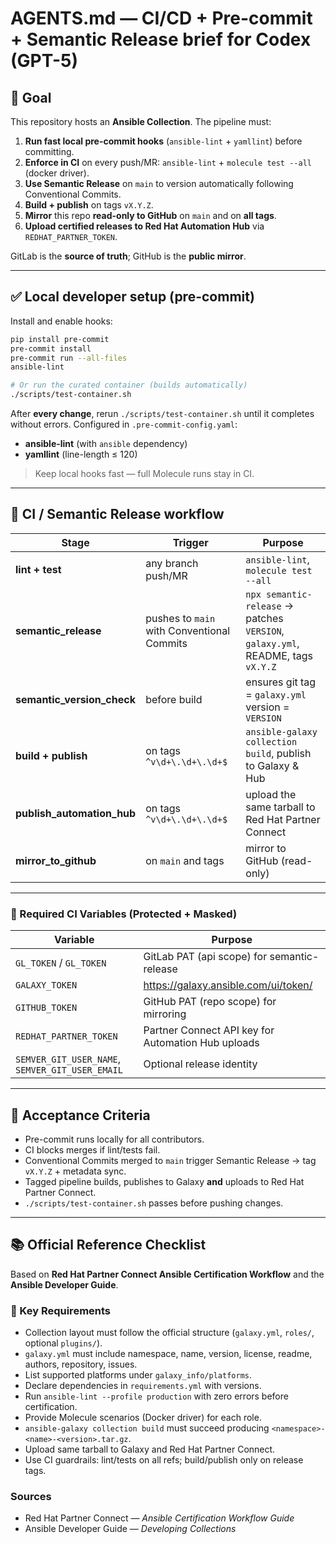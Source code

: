 # AGENTS.md — CI/CD + Pre-commit + Semantic Release brief for Codex (GPT-5)

## 🎯 Goal
This repository hosts an **Ansible Collection**.
The pipeline must:
1. **Run fast local pre-commit hooks** (`ansible-lint` + `yamllint`) before committing.
2. **Enforce in CI** on every push/MR: `ansible-lint` + `molecule test --all` (docker driver).
3. **Use Semantic Release** on `main` to version automatically following Conventional Commits.
4. **Build + publish** on tags `vX.Y.Z`.
5. **Mirror** this repo **read-only to GitHub** on `main` and on **all tags**.
6. **Upload certified releases to Red Hat Automation Hub** via `REDHAT_PARTNER_TOKEN`.

GitLab is the **source of truth**; GitHub is the **public mirror**.

---

## ✅ Local developer setup (pre-commit)
Install and enable hooks:
```bash
pip install pre-commit
pre-commit install
pre-commit run --all-files
ansible-lint

# Or run the curated container (builds automatically)
./scripts/test-container.sh
```
After **every change**, rerun `./scripts/test-container.sh` until it completes without errors.
Configured in `.pre-commit-config.yaml`:
- **ansible-lint** (with `ansible` dependency)
- **yamllint** (line-length ≤ 120)

> Keep local hooks fast — full Molecule runs stay in CI.

---

## 🔧 CI / Semantic Release workflow

| Stage | Trigger | Purpose |
|-------|---------|---------|
| **lint + test** | any branch push/MR | `ansible-lint`, `molecule test --all` |
| **semantic_release** | pushes to `main` with Conventional Commits | `npx semantic-release` → patches `VERSION`, `galaxy.yml`, README, tags `vX.Y.Z` |
| **semantic_version_check** | before build | ensures git tag = `galaxy.yml` version = `VERSION` |
| **build + publish** | on tags `^v\d+\.\d+\.\d+$` | `ansible-galaxy collection build`, publish to Galaxy & Hub |
| **publish_automation_hub** | on tags `^v\d+\.\d+\.\d+$` | upload the same tarball to Red Hat Partner Connect |
| **mirror_to_github** | on `main` and tags | mirror to GitHub (read-only) |

---

### 🔐 Required CI Variables (Protected + Masked)
| Variable | Purpose |
|----------|---------|
| `GL_TOKEN` / `GL_TOKEN` | GitLab PAT (api scope) for semantic-release |
| `GALAXY_TOKEN` | https://galaxy.ansible.com/ui/token/ |
| `GITHUB_TOKEN` | GitHub PAT (repo scope) for mirroring |
| `REDHAT_PARTNER_TOKEN` | Partner Connect API key for Automation Hub uploads |
| `SEMVER_GIT_USER_NAME`, `SEMVER_GIT_USER_EMAIL` | Optional release identity |

---

## 🧪 Acceptance Criteria
- Pre-commit runs locally for all contributors.
- CI blocks merges if lint/tests fail.
- Conventional Commits merged to `main` trigger Semantic Release → tag `vX.Y.Z` + metadata sync.
- Tagged pipeline builds, publishes to Galaxy **and** uploads to Red Hat Partner Connect.
- `./scripts/test-container.sh` passes before pushing changes.

---

## 📚 Official Reference Checklist
Based on **Red Hat Partner Connect Ansible Certification Workflow** and the **Ansible Developer Guide**.

### 🔎 Key Requirements
- Collection layout must follow the official structure (`galaxy.yml`, `roles/`, optional `plugins/`).
- `galaxy.yml` must include namespace, name, version, license, readme, authors, repository, issues.
- List supported platforms under `galaxy_info/platforms`.
- Declare dependencies in `requirements.yml` with versions.
- Run `ansible-lint --profile production` with zero errors before certification.
- Provide Molecule scenarios (Docker driver) for each role.
- `ansible-galaxy collection build` must succeed producing `<namespace>-<name>-<version>.tar.gz`.
- Upload same tarball to Galaxy and Red Hat Partner Connect.
- Use CI guardrails: lint/tests on all refs; build/publish only on release tags.

### Sources
- Red Hat Partner Connect — *Ansible Certification Workflow Guide*
- Ansible Developer Guide — *Developing Collections*
